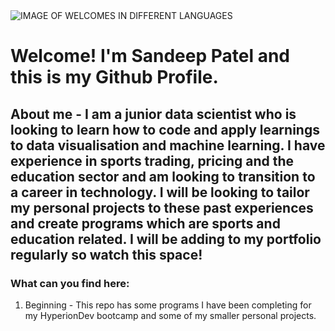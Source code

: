 <picture>
 <source media="(prefers-color-scheme: dark)" srcset="https://cdn.create.vista.com/api/media/small/134037200/stock-photo-welcome-word-cloud">
 <source media="(prefers-color-scheme: light)" srcset="https://cdn.create.vista.com/api/media/small/134037200/stock-photo-welcome-word-cloud">
 <img alt="IMAGE OF WELCOMES IN DIFFERENT LANGUAGES" src="https://cdn.create.vista.com/api/media/small/134037200/stock-photo-welcome-word-cloud">
</picture>

# Welcome! I'm Sandeep Patel and this is my Github Profile.
## About me - I am a junior data scientist who is looking to learn how to code and apply learnings to data visualisation and machine learning. I have experience in sports trading, pricing and the education sector and am looking to transition to a career in technology. I will be looking to tailor my personal projects to these past experiences and create programs which are sports and education related. I will be adding to my portfolio regularly so watch this space!
### What can you find here:
1. Beginning - This repo has some programs I have been completing for my HyperionDev bootcamp and some of my smaller personal projects.
